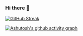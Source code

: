 ### Hi there 👋

<!--
**Rifatalmamun/Rifatalmamun** is a ✨ _special_ ✨ repository because its `README.md` (this file) appears on your GitHub profile.

Here are some ideas to get you started:

- 🔭 I’m currently working on ...
- 🌱 I’m currently learning ...
- 👯 I’m looking to collaborate on ...
- 🤔 I’m looking for help with ...
- 💬 Ask me about ...
- 📫 How to reach me: ...
- 😄 Pronouns: ...
- ⚡ Fun fact: ...
-->

[![GitHub Streak](https://github-readme-streak-stats.herokuapp.com/?user=Rifatalmamun)](https://git.io/streak-stats)

[![Ashutosh's github activity graph](https://activity-graph.herokuapp.com/graph?username=Rifatalmamun)](https://github.com/ashutosh00710/github-readme-activity-graph)


